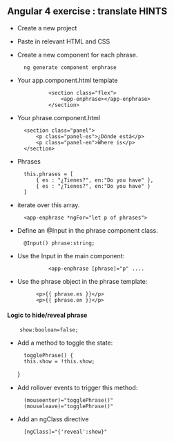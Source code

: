 ## Angular 4 exercise : translate HINTS

- Create a new project
	
- Paste in relevant HTML and CSS

- Create a new component for each phrase.

		ng generate component enphrase
		
- Your app.component.html template 

				<section class="flex">
					<app-enphrase></app-enphrase>
				</section>
		
- Your phrase.component.html 

		<section class="panel">
		    <p class="panel-es">¿Dónde está</p>
		    <p class="panel-en">Where is</p>
		</section>

- Phrases

		this.phrases = [
			{ es : "¿Tienes?", en:"Do you have" },
			{ es : "¿Tienes?", en:"Do you have" }
		]
		
- iterate over this array.

		<app-enphrase *ngFor="let p of phrases">
		
- Define an @Input in the phrase component class.

		@Input() phrase:string;
		
- Use the Input in the main component:

				<app-enphrase [phrase]="p" ....
				
- Use the phrase object in the phrase template:

		    <p>{{ phrase.es }}</p>
		    <p>{{ phrase.en }}</p>
		    		    
#### Logic to hide/reveal phrase

		show:boolean=false;
		    
- Add a method to toggle the state:

		togglePhrase() {
        this.show = !this.show;
    }
    
- Add rollover events to trigger this method:
		
		(mouseenter)="togglePhrase()"
		(mouseleave)="togglePhrase()"


- Add an ngClass directive 

		[ngClass]="{'reveal':show}"
		
	
		